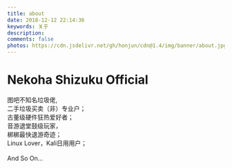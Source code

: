 ```yaml
---
title: about
date: 2018-12-12 22:14:36
keywords: 关于
description: 
comments: false
photos: https://cdn.jsdelivr.net/gh/honjun/cdn@1.4/img/banner/about.jpg
---
```


# Nekoha Shizuku Official

图吧不知名垃圾佬,<br>二手垃圾买卖（非）专业户；<br>古董级硬件狂热爱好者；<br>音游退堂鼓级玩家，<br>梆梆最快退游奇迹；<br>Linux Lover，Kali日用用户；<br><br>And So On…

